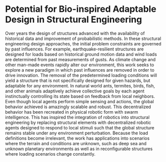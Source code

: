 # Potential for Bio-inspired Adaptable Design in Structural Engineering

Over years the design of structures advanced with the availability of historical data and 
improvement of probabilistic methods. In these structural engineering design approaches, the initial problem constraints are governed by past influences. For example, earthquake-resilient structures are designed for loads based on historical ground motion data and wind loads are determined from past measurements of gusts. As climate change and other man-made events rapidly alter our environment, this work seeks to explore a new paradigm in which past influences are removed in order to drive innovation. The removal of the predetermined loading conditions will yield a structure that is not specifically designed for given hazards, but adaptable for any environment. 
	In natural world ants, termites, birds, fish, and other animals adaptively achieve collective goals by each agent instinctually controlling its state based on feedback from local neighbors. Even though local agents perform simple sensing and actions, the global behavior achieved is amazingly scalable and robust. This decentralized behavior has been recreated in physical robotic form with swarm intelligence.  This has inspired the integration of robotics into structural engineering by replacing structural elements with decentralized robotic agents designed to respond to local stimuli such that the global structure remains stable under any environment perturbation. Because the load definitions become irrelevant, the work has applications into scenarios where the terrain and conditions are unknown, such as deep sea and unknown planetary environments as well as in reconfigurable structures where loading scenarios change constantly. 
